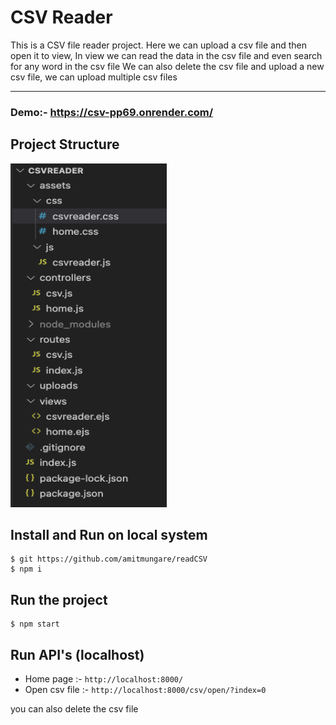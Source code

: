 # CSV Reader
This is a CSV file reader project. Here we can upload a csv file and then open it to view, In view we can read the data in the csv file and even search for any word in the csv file 
We can also delete the csv file and upload a new csv file, we can upload multiple csv files 
***

### Demo:- https://csv-pp69.onrender.com/

## Project Structure 

<img src="csvpss.png" alt="Project Structure" width="250" height="550">

## Install and Run on local system
```
$ git https://github.com/amitmungare/readCSV
$ npm i
```
## Run the project
```
$ npm start
```

## Run API's (localhost)

* Home page :-
``` http://localhost:8000/ ```
* Open csv file :-
``` http://localhost:8000/csv/open/?index=0 ```

you can also delete the csv file

